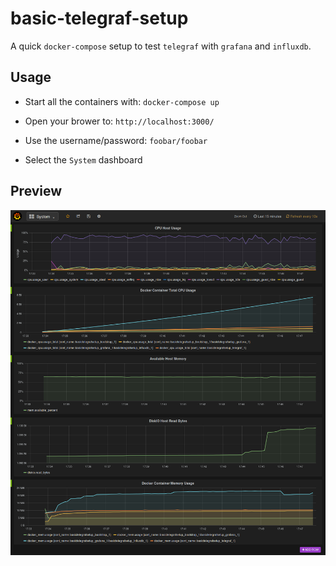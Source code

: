 # basic-telegraf-setup

A quick `docker-compose` setup to test `telegraf` with `grafana` and `influxdb`.

## Usage

* Start all the containers with: `docker-compose up`

* Open your brower to: `http://localhost:3000/`
* Use the username/password: `foobar/foobar`
* Select the `System` dashboard

## Preview

![Telegraf](/img/Grafana-System_example_screenshot.png?raw=true "Telegraf")
